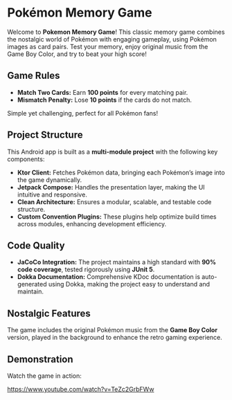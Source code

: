# Pokémon Memory Game

Welcome to **Pokemon Memory Game**! This classic memory game combines the nostalgic world of Pokémon with engaging gameplay, using Pokémon images as card pairs. Test your memory, enjoy original music from the Game Boy Color, and try to beat your high score!

## Game Rules

- **Match Two Cards:** Earn **100 points** for every matching pair.
- **Mismatch Penalty:** Lose **10 points** if the cards do not match.

Simple yet challenging, perfect for all Pokémon fans!

## Project Structure

This Android app is built as a **multi-module project** with the following key components:

- **Ktor Client:** Fetches Pokémon data, bringing each Pokémon’s image into the game dynamically.
- **Jetpack Compose:** Handles the presentation layer, making the UI intuitive and responsive.
- **Clean Architecture:** Ensures a modular, scalable, and testable code structure.
- **Custom Convention Plugins:** These plugins help optimize build times across modules, enhancing development efficiency.

## Code Quality

- **JaCoCo Integration:** The project maintains a high standard with **90% code coverage**, tested rigorously using **JUnit 5**.
- **Dokka Documentation:** Comprehensive KDoc documentation is auto-generated using Dokka, making the project easy to understand and maintain.

## Nostalgic Features

The game includes the original Pokémon music from the **Game Boy Color** version, played in the background to enhance the retro gaming experience.

## Demonstration

Watch the game in action:

https://www.youtube.com/watch?v=TeZc2GrbFWw
